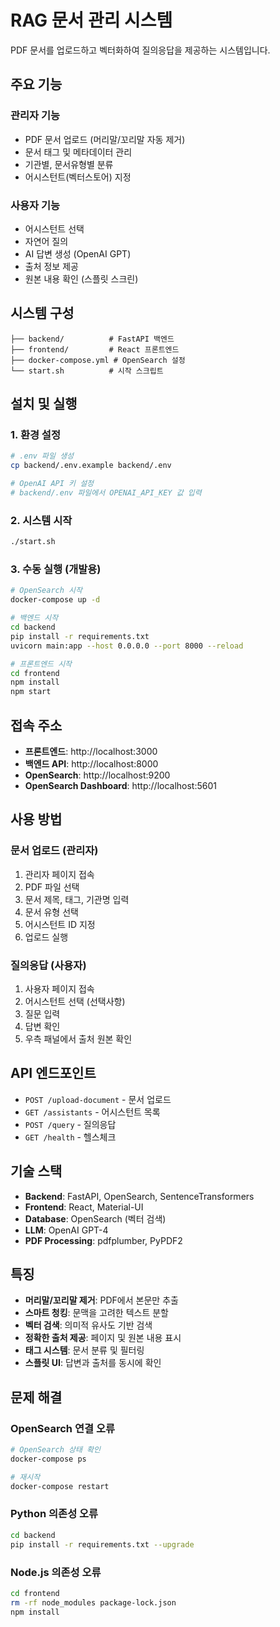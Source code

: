# RAG 문서 관리 시스템

PDF 문서를 업로드하고 벡터화하여 질의응답을 제공하는 시스템입니다.

## 주요 기능

### 관리자 기능
- PDF 문서 업로드 (머리말/꼬리말 자동 제거)
- 문서 태그 및 메타데이터 관리
- 기관별, 문서유형별 분류
- 어시스턴트(벡터스토어) 지정

### 사용자 기능
- 어시스턴트 선택
- 자연어 질의
- AI 답변 생성 (OpenAI GPT)
- 출처 정보 제공
- 원본 내용 확인 (스플릿 스크린)

## 시스템 구성

```
├── backend/          # FastAPI 백엔드
├── frontend/         # React 프론트엔드
├── docker-compose.yml # OpenSearch 설정
└── start.sh          # 시작 스크립트
```

## 설치 및 실행

### 1. 환경 설정
```bash
# .env 파일 생성
cp backend/.env.example backend/.env

# OpenAI API 키 설정
# backend/.env 파일에서 OPENAI_API_KEY 값 입력
```

### 2. 시스템 시작
```bash
./start.sh
```

### 3. 수동 실행 (개발용)
```bash
# OpenSearch 시작
docker-compose up -d

# 백엔드 시작
cd backend
pip install -r requirements.txt
uvicorn main:app --host 0.0.0.0 --port 8000 --reload

# 프론트엔드 시작
cd frontend
npm install
npm start
```

## 접속 주소

- **프론트엔드**: http://localhost:3000
- **백엔드 API**: http://localhost:8000
- **OpenSearch**: http://localhost:9200
- **OpenSearch Dashboard**: http://localhost:5601

## 사용 방법

### 문서 업로드 (관리자)
1. 관리자 페이지 접속
2. PDF 파일 선택
3. 문서 제목, 태그, 기관명 입력
4. 문서 유형 선택
5. 어시스턴트 ID 지정
6. 업로드 실행

### 질의응답 (사용자)
1. 사용자 페이지 접속
2. 어시스턴트 선택 (선택사항)
3. 질문 입력
4. 답변 확인
5. 우측 패널에서 출처 원본 확인

## API 엔드포인트

- `POST /upload-document` - 문서 업로드
- `GET /assistants` - 어시스턴트 목록
- `POST /query` - 질의응답
- `GET /health` - 헬스체크

## 기술 스택

- **Backend**: FastAPI, OpenSearch, SentenceTransformers
- **Frontend**: React, Material-UI
- **Database**: OpenSearch (벡터 검색)
- **LLM**: OpenAI GPT-4
- **PDF Processing**: pdfplumber, PyPDF2

## 특징

- **머리말/꼬리말 제거**: PDF에서 본문만 추출
- **스마트 청킹**: 문맥을 고려한 텍스트 분할
- **벡터 검색**: 의미적 유사도 기반 검색
- **정확한 출처 제공**: 페이지 및 원본 내용 표시
- **태그 시스템**: 문서 분류 및 필터링
- **스플릿 UI**: 답변과 출처를 동시에 확인

## 문제 해결

### OpenSearch 연결 오류
```bash
# OpenSearch 상태 확인
docker-compose ps

# 재시작
docker-compose restart
```

### Python 의존성 오류
```bash
cd backend
pip install -r requirements.txt --upgrade
```

### Node.js 의존성 오류
```bash
cd frontend
rm -rf node_modules package-lock.json
npm install
```